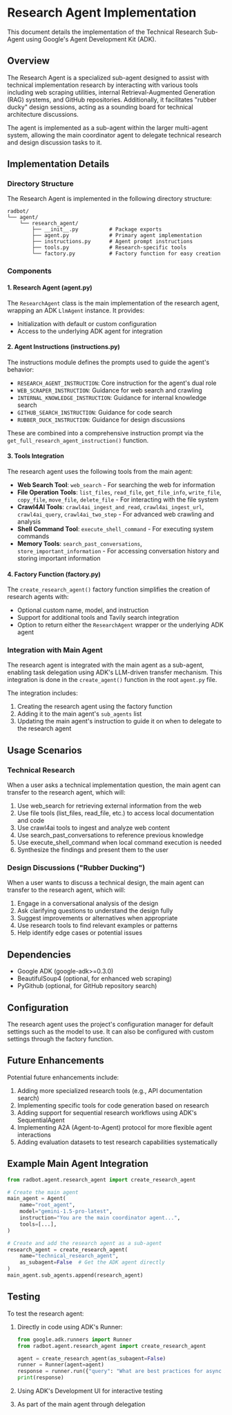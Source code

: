 # Research Agent Implementation

This document details the implementation of the Technical Research Sub-Agent using Google's Agent Development Kit (ADK).

## Overview

The Research Agent is a specialized sub-agent designed to assist with technical implementation research by interacting with various tools including web scraping utilities, internal Retrieval-Augmented Generation (RAG) systems, and GitHub repositories. Additionally, it facilitates "rubber ducky" design sessions, acting as a sounding board for technical architecture discussions.

The agent is implemented as a sub-agent within the larger multi-agent system, allowing the main coordinator agent to delegate technical research and design discussion tasks to it.

## Implementation Details

### Directory Structure

The Research Agent is implemented in the following directory structure:

```
radbot/
└── agent/
    └── research_agent/
        ├── __init__.py          # Package exports
        ├── agent.py             # Primary agent implementation
        ├── instructions.py      # Agent prompt instructions
        ├── tools.py             # Research-specific tools 
        └── factory.py           # Factory function for easy creation
```

### Components

#### 1. Research Agent (agent.py)

The `ResearchAgent` class is the main implementation of the research agent, wrapping an ADK `LlmAgent` instance. It provides:

- Initialization with default or custom configuration
- Access to the underlying ADK agent for integration

#### 2. Agent Instructions (instructions.py)

The instructions module defines the prompts used to guide the agent's behavior:

- `RESEARCH_AGENT_INSTRUCTION`: Core instruction for the agent's dual role
- `WEB_SCRAPER_INSTRUCTION`: Guidance for web search and crawling
- `INTERNAL_KNOWLEDGE_INSTRUCTION`: Guidance for internal knowledge search
- `GITHUB_SEARCH_INSTRUCTION`: Guidance for code search
- `RUBBER_DUCK_INSTRUCTION`: Guidance for design discussions

These are combined into a comprehensive instruction prompt via the `get_full_research_agent_instruction()` function.

#### 3. Tools Integration

The research agent uses the following tools from the main agent:

- **Web Search Tool**: `web_search` - For searching the web for information
- **File Operation Tools**: `list_files`, `read_file`, `get_file_info`, `write_file`, `copy_file`, `move_file`, `delete_file` - For interacting with the file system
- **Crawl4AI Tools**: `crawl4ai_ingest_and_read`, `crawl4ai_ingest_url`, `crawl4ai_query`, `crawl4ai_two_step` - For advanced web crawling and analysis
- **Shell Command Tool**: `execute_shell_command` - For executing system commands
- **Memory Tools**: `search_past_conversations`, `store_important_information` - For accessing conversation history and storing important information

#### 4. Factory Function (factory.py)

The `create_research_agent()` factory function simplifies the creation of research agents with:

- Optional custom name, model, and instruction
- Support for additional tools and Tavily search integration
- Option to return either the `ResearchAgent` wrapper or the underlying ADK agent

### Integration with Main Agent

The research agent is integrated with the main agent as a sub-agent, enabling task delegation using ADK's LLM-driven transfer mechanism. This integration is done in the `create_agent()` function in the root `agent.py` file.

The integration includes:

1. Creating the research agent using the factory function
2. Adding it to the main agent's `sub_agents` list
3. Updating the main agent's instruction to guide it on when to delegate to the research agent

## Usage Scenarios

### Technical Research

When a user asks a technical implementation question, the main agent can transfer to the research agent, which will:

1. Use web_search for retrieving external information from the web
2. Use file tools (list_files, read_file, etc.) to access local documentation and code
3. Use crawl4ai tools to ingest and analyze web content
4. Use search_past_conversations to reference previous knowledge
5. Use execute_shell_command when local command execution is needed
6. Synthesize the findings and present them to the user

### Design Discussions ("Rubber Ducking")

When a user wants to discuss a technical design, the main agent can transfer to the research agent, which will:

1. Engage in a conversational analysis of the design
2. Ask clarifying questions to understand the design fully
3. Suggest improvements or alternatives when appropriate
4. Use research tools to find relevant examples or patterns
5. Help identify edge cases or potential issues

## Dependencies

- Google ADK (google-adk>=0.3.0)
- BeautifulSoup4 (optional, for enhanced web scraping)
- PyGithub (optional, for GitHub repository search)

## Configuration

The research agent uses the project's configuration manager for default settings such as the model to use. It can also be configured with custom settings through the factory function.

## Future Enhancements

Potential future enhancements include:

1. Adding more specialized research tools (e.g., API documentation search)
2. Implementing specific tools for code generation based on research
3. Adding support for sequential research workflows using ADK's SequentialAgent
4. Implementing A2A (Agent-to-Agent) protocol for more flexible agent interactions
5. Adding evaluation datasets to test research capabilities systematically

## Example Main Agent Integration

```python
from radbot.agent.research_agent import create_research_agent

# Create the main agent
main_agent = Agent(
    name="root_agent",
    model="gemini-1.5-pro-latest",
    instruction="You are the main coordinator agent...",
    tools=[...],
)

# Create and add the research agent as a sub-agent
research_agent = create_research_agent(
    name="technical_research_agent",
    as_subagent=False  # Get the ADK agent directly
)
main_agent.sub_agents.append(research_agent)
```

## Testing

To test the research agent:

1. Directly in code using ADK's Runner:
   ```python
   from google.adk.runners import Runner
   from radbot.agent.research_agent import create_research_agent
   
   agent = create_research_agent(as_subagent=False)
   runner = Runner(agent=agent)
   response = runner.run({"query": "What are best practices for async API design?"})
   print(response)
   ```

2. Using ADK's Development UI for interactive testing
3. As part of the main agent through delegation
